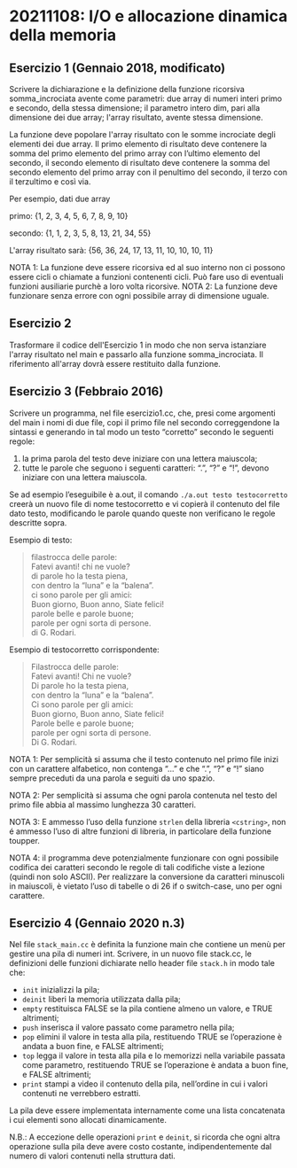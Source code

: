 # 20211108: I/O e allocazione dinamica della memoria

## Esercizio 1 (Gennaio 2018, modificato)

Scrivere la dichiarazione e la definizione della funzione ricorsiva somma_incrociata avente come parametri: due array di numeri interi primo e secondo, della stessa dimensione; il parametro intero dim, pari alla dimensione dei due array; l'array risultato, avente stessa dimensione.

La funzione deve popolare l'array risultato con le somme incrociate degli elementi dei due array. Il primo elemento di risultato deve contenere la somma del primo elemento del primo array con l’ultimo elemento del secondo, il secondo elemento di risultato deve contenere la somma del secondo elemento del primo array con il penultimo del secondo, il terzo con il terzultimo e così via.

Per esempio, dati due array

primo: {1, 2, 3, 4, 5, 6, 7, 8, 9, 10}

secondo: {1, 1, 2, 3, 5, 8, 13, 21, 34, 55}

L'array risultato sarà: {56, 36, 24, 17, 13, 11, 10, 10, 10, 11}

NOTA 1: La funzione deve essere ricorsiva ed al suo interno non ci possono essere cicli o
chiamate a funzioni contenenti cicli. Può fare uso di eventuali funzioni ausiliarie purchè a
loro volta ricorsive.
NOTA 2: La funzione deve funzionare senza errore con ogni possibile array di dimensione
uguale.

## Esercizio 2

Trasformare il codice dell'Esercizio 1 in modo che non serva istanziare l'array risultato nel main e passarlo alla funzione somma_incrociata. Il riferimento all'array dovrà essere restituito dalla funzione.

## Esercizio 3 (Febbraio 2016)

Scrivere un programma, nel file esercizio1.cc, che, presi come argomenti del main i nomi di due file, copi il primo file nel secondo correggendone la sintassi e generando in tal modo un testo “corretto” secondo le seguenti regole:
1. la prima parola del testo deve iniziare con una lettera maiuscola;
2. tutte le parole che seguono i seguenti caratteri: “.”, “?” e “!”, devono iniziare con una lettera maiuscola.

Se ad esempio l’eseguibile è a.out, il comando `./a.out testo testocorretto` creerà un nuovo file di nome testocorretto e vi copierà il contenuto del file dato testo, modificando le parole quando queste non verificano le regole descritte sopra.

Esempio di testo:

> filastrocca delle parole:\
> Fatevi avanti! chi ne vuole?\
> di parole ho la testa piena,\
> con dentro la “luna” e la “balena”.\
> ci sono parole per gli amici:\
> Buon giorno, Buon anno, Siate felici!\
> parole belle e parole buone;\
> parole per ogni sorta di persone.\
> di G. Rodari.

Esempio di testocorretto corrispondente:

> Filastrocca delle parole:\
> Fatevi avanti! Chi ne vuole?\
> Di parole ho la testa piena,\
> con dentro la “luna” e la “balena”.\
> Ci sono parole per gli amici:\
> Buon giorno, Buon anno, Siate felici!\
> Parole belle e parole buone;\
> parole per ogni sorta di persone.\
> Di G. Rodari.

NOTA 1: Per semplicità si assuma che il testo contenuto nel primo file inizi con un carattere alfabetico, non contenga “...” e che “.”, “?” e “!” siano sempre preceduti da una parola e seguiti da uno spazio.

NOTA 2: Per semplicità si assuma che ogni parola contenuta nel testo del primo file abbia al massimo lunghezza 30 caratteri.

NOTA 3: E ammesso l’uso della funzione `strlen` della libreria `<cstring>`, non é ammesso l’uso di altre funzioni di libreria, in particolare della funzione toupper.

NOTA 4: il programma deve potenzialmente funzionare con ogni possibile codifica dei caratteri secondo le regole di tali codifiche viste a lezione (quindi non solo ASCII). Per realizzare la conversione da caratteri minuscoli in maiuscoli, è vietato l’uso di tabelle o di 26 if o switch-case, uno per ogni carattere.

## Esercizio 4 (Gennaio 2020 n.3)

Nel file `stack_main.cc` è definita la funzione main che contiene un menù per gestire una pila di numeri int. Scrivere, in un nuovo file stack.cc, le definizioni delle funzioni dichiarate nello header file `stack.h` in modo tale che:

- `init` inizializzi la pila;
- `deinit` liberi la memoria utilizzata dalla pila;
- `empty` restituisca FALSE se la pila contiene almeno un valore, e TRUE altrimenti;
- `push` inserisca il valore passato come parametro nella pila;
- `pop` elimini il valore in testa alla pila, restituendo TRUE se l’operazione è andata a buon fine, e FALSE altrimenti;
- `top` legga il valore in testa alla pila e lo memorizzi nella variabile passata come parametro, restituendo TRUE se l’operazione è andata a buon fine, e FALSE altrimenti;
- `print` stampi a video il contenuto della pila, nell’ordine in cui i valori contenuti ne verrebbero estratti.

La pila deve essere implementata internamente come una lista concatenata i cui elementi sono allocati dinamicamente.

N.B.: A eccezione delle operazioni `print` e `deinit`, si ricorda che ogni altra operazione sulla pila deve avere costo costante, indipendentemente dal numero di valori contenuti nella struttura dati.
